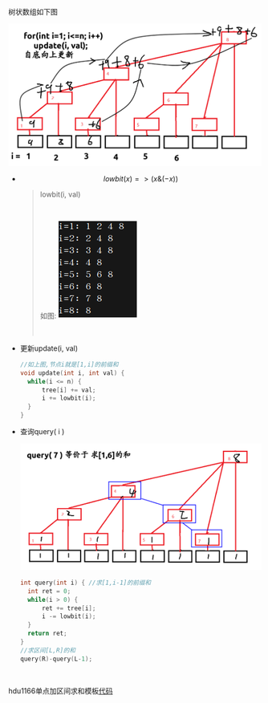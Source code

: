 树状数组如下图

![1.png](./img/1.png)

* $$ lowbit(x)=>(x\&(-x)) $$

  > lowbit(i, val)
  >
  > ​
  >
  > 如图: ![2.png](./img/2.png)
  >
  > ​

* 更新update(i, val)

  ```c++
  //如上图,节点i就是[1,i]的前缀和
  void update(int i, int val) {
  	while(i <= n) {
  		tree[i] += val;
  		i += lowbit(i);
  	}
  }
  ```

* 查询query( i )

  ![3.png](./img/3.png)

  ```c++
  int query(int i) { //求[1,i-1]的前缀和
  	int ret = 0;
  	while(i > 0) {
  		ret += tree[i];
  		i -= lowbit(i);
  	}
  	return ret;
  }
  //求区间[L,R]的和
  query(R)-query(L-1);
  ```

  ​

hdu1166单点加区间求和模板[代码](/home/majiao/my_mount/Xubuntu_Work_Space/From_Xubuntu/codeTest_2019_2_21/刷题/笔记/树状数组笔记/代码/hdu1166模板)